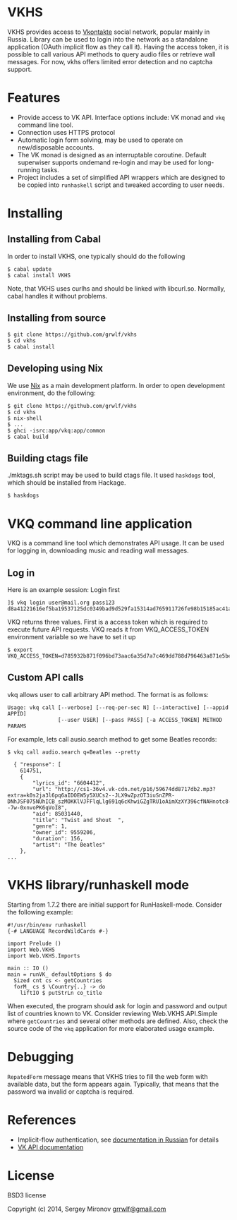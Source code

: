 VKHS
====

VKHS provides access to [Vkontakte](http://vk.com) social network, popular
mainly in Russia.  Library can be used to login into the network as a standalone
application (OAuth implicit flow as they call it). Having the access token, it
is possible to call various API methods to query audio files or retrieve wall
messages. For now, vkhs offers limited error detection and no captcha support.

Features
========

* Provide access to VK API. Interface options include: VK monad and `vkq` command
  line tool.
* Connection uses HTTPS protocol
* Automatic login form solving, may be used to operate on new/disposable
  accounts.
* The VK monad is designed as an interruptable coroutine. Default superwiser
  supports ondemand re-login and may be used for long-running tasks.
* Project includes a set of simplified API wrappers which are designed to be
  copied into `runhaskell` script and tweaked according to user needs.

Installing
==========

Installing from Cabal
---------------------

In order to install VKHS, one typically should do the following

    $ cabal update
    $ cabal install VKHS

Note, that VKHS uses curlhs and should be linked with libcurl.so. Normally,
cabal handles it without problems.


Installing from source
----------------------

    $ git clone https://github.com/grwlf/vkhs
    $ cd vkhs
    $ cabal install

Developing using Nix
--------------------

We use [Nix](http://nixos.org) as a main development platform. In order to open
development environment, do the following:

    $ git clone https://github.com/grwlf/vkhs
    $ cd vkhs
    $ nix-shell
    $ ...
    $ ghci -isrc:app/vkq:app/common
    $ cabal build

Building ctags file
-------------------

./mktags.sh script may be used to build ctags file. It used `haskdogs` tool,
which should be installed from Hackage.

    $ haskdogs



VKQ command line application
============================

VKQ is a command line tool which demonstrates API usage. It can be used for
logging in, downloading music and reading wall messages.


Log in
------

Here is an example session: Login first

    ]$ vkq login user@mail.org pass123
    d8a41221616ef5ba19537125dc0349bad9d529fa15314ad765911726fe98b15185ac41a7ca2c62f3bf4b9

VKQ returns three values. First is a access token which is required to execute
future API requests. VKQ reads it from VKQ\_ACCESS\_TOKEN environment variable so
we have to set it up

    $ export VKQ_ACCESS_TOKEN=d785932b871f096bd73aac6a35d7a7c469dd788d796463a871e5beb5c61bc6c96788ec2

Custom API calls
----------------

vkq allows user to call arbitrary API method. The format is as follows:

    Usage: vkq call [--verbose] [--req-per-sec N] [--interactive] [--appid APPID]
                    [--user USER] [--pass PASS] [-a ACCESS_TOKEN] METHOD PARAMS


For example, lets call ausio.search method to get some Beatles records:

    $ vkq call audio.search q=Beatles --pretty

      { "response": [
        614751,
        {
            "lyrics_id": "6604412",
            "url": "http://cs1-36v4.vk-cdn.net/p16/59674dd8717db2.mp3?extra=k0s2ja3l6pq6aIDOEW5y5XUCs2--JLX9wZpzOT3iuSnZPR-DNhJSF075NUhICB_szMOKKlVJFFlqLlg691q6cKhwiGZgTRU1oAimXzXY396cfNAHnotc8--7w-0xnvoPK6qVoI8",
            "aid": 85031440,
            "title": "Twist and Shout  ",
            "genre": 1,
            "owner_id": 9559206,
            "duration": 156,
            "artist": "The Beatles"
        },
    ...


VKHS library/runhaskell mode
============================

Starting from 1.7.2 there are initial support for RunHaskell-mode. Consider the
following example:


    #!/usr/bin/env runhaskell
    {-# LANGUAGE RecordWildCards #-}

    import Prelude ()
    import Web.VKHS
    import Web.VKHS.Imports

    main :: IO ()
    main = runVK_ defaultOptions $ do
      Sized cnt cs <- getCountries
      forM_ cs $ \Country{..} -> do
        liftIO $ putStrLn co_title

When executed, the program should ask for login and password and output list of
countries known to VK. Consider reviewing  Web.VKHS.API.Simple where
`getCountries` and several other methods are defined. Also, check the source
code of the `vkq` application for more elaborated usage example.

Debugging
=========

`RepatedForm` message means that VKHS tries to fill the web form with available
data, but the form appears again. Typically, that means that the password wa
invalid or captcha is required.

References
==========
* Implicit-flow authentication, see
  [documentation in Russian](http://vk.com/developers.php?oid=-1&p=Авторизация_клиентских_приложений)
  for details
* [VK API documentation](https://vk.com/dev/methods)

License
=======

BSD3 license

Copyright (c) 2014, Sergey Mironov <grrwlf@gmail.com>

